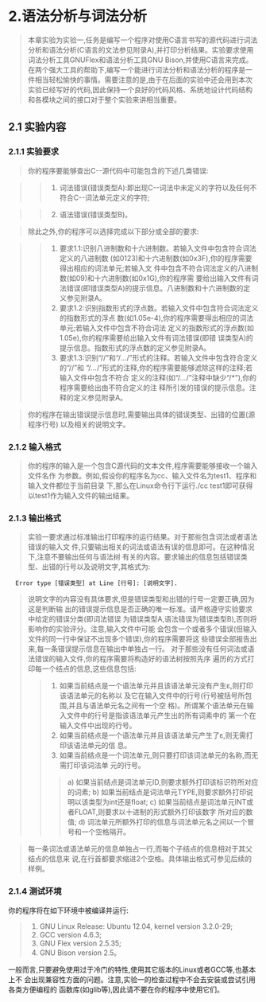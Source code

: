 # 2.语法分析与词法分析
>本章实验为实验一,任务是编写一个程序对使用C语言书写的源代码进行词法分析和语法分析(C语言的文法参见附录A),并打印分析结果。实验要求使用词法分析工具GNUFlex和语法分析工具GNU Bison,并使用C语言来完成。在两个强大工具的帮助下,编写一个能进行词法分析和语法分析的程序是一件相当轻松愉快的事情。需要注意的是,由于在后面的实验中还会用到本次实验已经写好的代码,因此保持一个良好的代码风格、系统地设计代码结构和各模块之间的接口对于整个实验来讲相当重要。

## 2.1 实验内容
### 2.1.1 实验要求
>你的程序要能够查出C--源代码中可能包含的下述几类错误:

>>1) 词法错误(错误类型A):即出现C--词法中未定义的字符以及任何不符合C--词法单元定义的字符;

>>2) 语法错误(错误类型B)。

> 除此之外,你的程序可以选择完成以下部分或全部的要求:

>>1) 要求1.1:识别八进制数和十六进制数。若输入文件中包含符合词法定义的八进制数
(如0123)和十六进制数(如0x3F),你的程序需要得出相应的词法单元;若输入文
件中包含不符合词法定义的八进制数(如09)和十六进制数(如0x1G),你的程序需
要给出输入文件有词法错误(即错误类型A)的提示信息。八进制数和十六进制数的定
义参见附录A。
>>2) 要求1.2:识别指数形式的浮点数。若输入文件中包含符合词法定义的指数形式的浮点
数(如1.05e-4),你的程序需要得出相应的词法单元;若输入文件中包含不符合词法
定义的指数形式的浮点数(如1.05e),你的程序需要给出输入文件有词法错误(即错
误类型A)的提示信息。指数形式的浮点数的定义参见附录A。
>>3) 要求1.3:识别“//”和“/*...*/”形式的注释。若输入文件中包含符合定义的“//”和
“/*...*/”形式的注释,你的程序需要能够滤除这样的注释;若输入文件中包含不符合
定义的注释(如“/*...*/”注释中缺少“/*”),你的程序需要给出由不符合定义的注
释所引发的错误的提示信息。注释的定义参见附录A。

>你的程序在输出错误提示信息时,需要输出具体的错误类型、出错的位置(源程序行号)
以及相关的说明文字。
### 2.1.2 输入格式
>你的程序的输入是一个包含C源代码的文本文件,程序需要能够接收一个输入文件名作
为参数。例如,假设你的程序名为cc、输入文件名为test1、程序和输入文件都位于当前目录
下,那么在Linux命令行下运行./cc test1即可获得以test1作为输入文件的输出结果。
### 2.1.3 输出格式
>实验一要求通过标准输出打印程序的运行结果。对于那些包含词法或者语法错误的输入文
件,只要输出相关的词法或语法有误的信息即可。在这种情况下,注意不要输出任何与语法树
有关的内容。要求输出的信息包括错误类型、出错的行号以及说明文字,其格式为:

      Error type [错误类型] at Line [行号]: [说明文字].
    
>说明文字的内容没有具体要求,但是错误类型和出错的行号一定要正确,因为这是判断输
出的错误提示信息是否正确的唯一标准。请严格遵守实验要求中给定的错误分类(即词法错误
为错误类型A,语法错误为错误类型B),否则将影响你的实验评分。注意,输入文件中可能
会包含一个或者多个错误(但输入文件的同一行中保证不出现多个错误),你的程序需要将这
些错误全部报告出来,每一条错误提示信息在输出中单独占一行。
>对于那些没有任何词法或语法错误的输入文件,你的程序需要将构造好的语法树按照先序
遍历的方式打印每一个结点的信息,这些信息包括:
>>1) 如果当前结点是一个语法单元并且该语法单元没有产生&epsilon;,则打印该语法单元的名称以
及它在输入文件中的行号(行号被括号所包围,并且与语法单元名之间有一个空
格)。所谓某个语法单元在输入文件中的行号是指该语法单元产生出的所有词素中的
第一个在输入文件中出现的行号。
>>2) 如果当前结点是一个语法单元并且该语法单元产生了&epsilon;,则无需打印该语法单元的信
息。
>>3) 如果当前结点是一个词法单元,则只要打印该词法单元的名称,而无需打印该词法单
元的行号。
>>>a) 如果当前结点是词法单元ID,则要求额外打印该标识符所对应的词素;
>>>b) 如果当前结点是词法单元TYPE,则要求额外打印说明以该类型为int还是float;
>>>c) 如果当前结点是词法单元INT或者FLOAT,则要求以十进制的形式额外打印该数字
所对应的数值;
>>>d) 词法单元所额外打印的信息与词法单元名之间以一个冒号和一个空格隔开。

>每一条词法或语法单元的信息单独占一行,而每个子结点的信息相对于其父结点的信息来
说,在行首都要求缩进2个空格。具体输出格式可参见后续的样例。
### 2.1.4 测试环境
你的程序将在如下环境中被编译并运行:
>1) GNU Linux Release: Ubuntu 12.04, kernel version 3.2.0-29;
>2) GCC version 4.6.3;
>3) GNU Flex version 2.5.35;
>4) GNU Bison version 2.5。

一般而言,只要避免使用过于冷门的特性,使用其它版本的Linux或者GCC等,也基本上不
会出现兼容性方面的问题。注意,实验一的检查过程中不会去安装或尝试引用各类方便编程的
函数库(如glib等),因此请不要在你的程序中使用它们。
